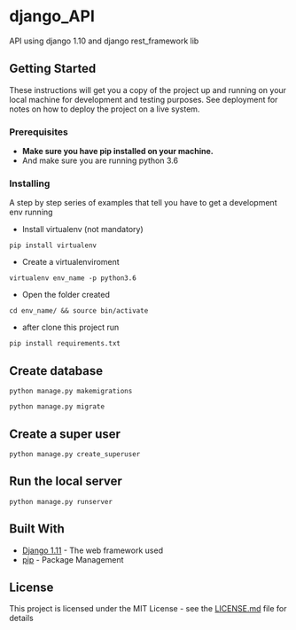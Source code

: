# django_API
 API using django 1.10 and django rest_framework lib

## Getting Started

These instructions will get you a copy of the project up and running on your local machine for development and testing purposes. See deployment for notes on how to deploy the project on a live system.

### Prerequisites

* **Make sure you have pip installed on your machine.**
* And make sure you are running python 3.6

### Installing

A step by step series of examples that tell you have to get a development env running

* Install virtualenv (not mandatory)

```
pip install virtualenv
```

* Create a virtualenviroment  

```
virtualenv env_name -p python3.6
```

* Open the folder created  

```
cd env_name/ && source bin/activate
```

* after clone this project run

```
pip install requirements.txt
```

## Create database

```
python manage.py makemigrations
```
```
python manage.py migrate
```

## Create a super user

```
python manage.py create_superuser
```

## Run the local server

```
python manage.py runserver
```

## Built With

* [Django 1.11](https://www.djangoproject.com/) - The web framework used
* [pip](https://pypi.python.org/pypi/pip) - Package Management

## License

This project is licensed under the MIT License - see the [LICENSE.md](https://github.com/pedrorls/facio/blob/master/LICENSE) file for details
